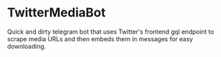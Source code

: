 # TwitterMediaBot
Quick and dirty telegram bot that uses Twitter's frontend gql endpoint to scrape media URLs and then embeds them in messages for easy downloading.
